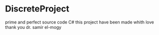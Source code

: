 # DiscreteProject
prime and perfect source code C#
this project have been made whith love 
thank you dr. samir el-mogy 
